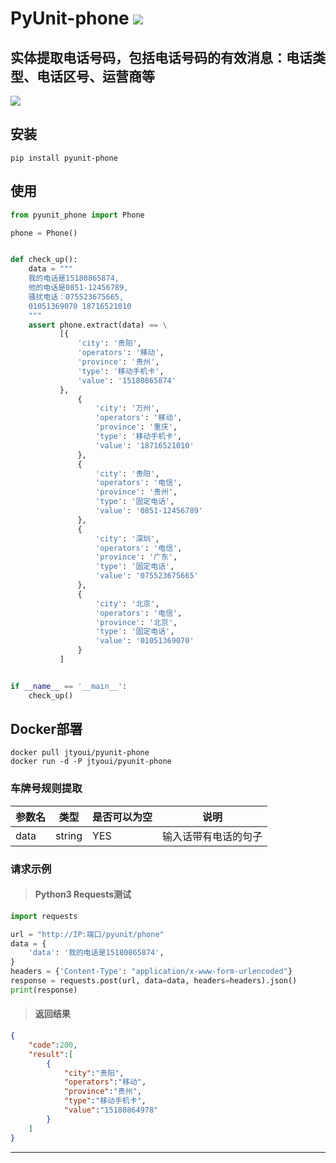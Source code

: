 # **PyUnit-phone** [![](https://gitee.com/tyoui/logo/raw/master/logo/photolog.png)][1]

## 实体提取电话号码，包括电话号码的有效消息：电话类型、电话区号、运营商等
[![](https://img.shields.io/badge/Python-3.7-green.svg)](https://pypi.org/project/pyunit-address/)

## 安装
    pip install pyunit-phone


## 使用
```python
from pyunit_phone import Phone

phone = Phone()


def check_up():
    data = """
    我的电话是15180865874,
    他的电话是0851-12456789,
    骚扰电话：075523675665,
    01051369070 18716521010 
    """
    assert phone.extract(data) == \
           [{
               'city': '贵阳',
               'operators': '移动',
               'province': '贵州',
               'type': '移动手机卡',
               'value': '15180865874'
           },
               {
                   'city': '万州',
                   'operators': '移动',
                   'province': '重庆',
                   'type': '移动手机卡',
                   'value': '18716521010'
               },
               {
                   'city': '贵阳',
                   'operators': '电信',
                   'province': '贵州',
                   'type': '固定电话',
                   'value': '0851-12456789'
               },
               {
                   'city': '深圳',
                   'operators': '电信',
                   'province': '广东',
                   'type': '固定电话',
                   'value': '075523675665'
               },
               {
                   'city': '北京',
                   'operators': '电信',
                   'province': '北京',
                   'type': '固定电话',
                   'value': '01051369070'
               }
           ]


if __name__ == '__main__':
    check_up()
```

## Docker部署
    docker pull jtyoui/pyunit-phone
    docker run -d -P jtyoui/pyunit-phone

### 车牌号规则提取
|**参数名**|**类型**|**是否可以为空**|**说明**|
|------|------|-------|--------|
|data|string|YES|输入话带有电话的句子|

### 请求示例
> #### Python3 Requests测试
```python
import requests

url = "http://IP:端口/pyunit/phone"
data = {
    'data': '我的电话是15180865874',
}
headers = {'Content-Type': "application/x-www-form-urlencoded"}
response = requests.post(url, data=data, headers=headers).json()
print(response)
``` 

> #### 返回结果
```json
{
    "code":200,
    "result":[
        {
            "city":"贵阳",
            "operators":"移动",
            "province":"贵州",
            "type":"移动手机卡",
            "value":"15180864978"
        }
    ]
}
```

***
[1]: https://blog.jtyoui.com